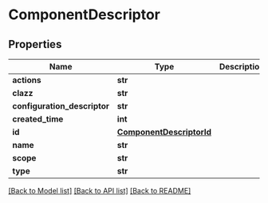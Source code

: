 # ComponentDescriptor

## Properties
Name | Type | Description | Notes
------------ | ------------- | ------------- | -------------
**actions** | **str** |  | [optional] 
**clazz** | **str** |  | [optional] 
**configuration_descriptor** | **str** |  | [optional] 
**created_time** | **int** |  | [optional] 
**id** | [**ComponentDescriptorId**](ComponentDescriptorId.md) |  | [optional] 
**name** | **str** |  | [optional] 
**scope** | **str** |  | [optional] 
**type** | **str** |  | [optional] 

[[Back to Model list]](../README.md#documentation-for-models) [[Back to API list]](../README.md#documentation-for-api-endpoints) [[Back to README]](../README.md)

